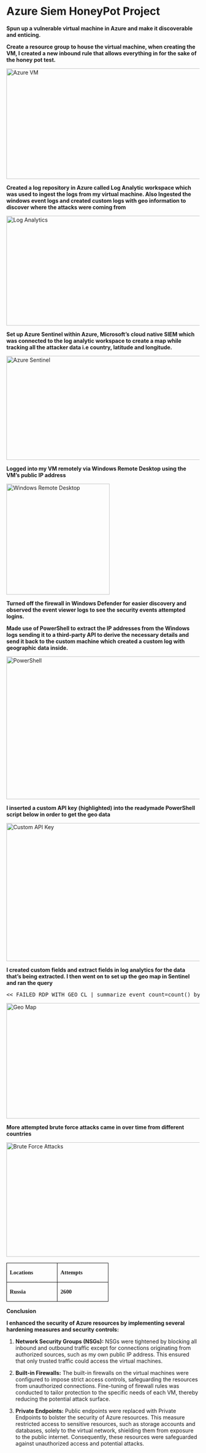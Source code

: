 <!DOCTYPE html>
<html lang="en">
<head>
<meta charset="UTF-8">
<meta name="viewport" content="width=device-width, initial-scale=1.0">

</head>
<body>
<h1>Azure Siem HoneyPot Project</h1>
<p><b>Spun up a vulnerable virtual machine in Azure and make it discoverable and enticing.</b></p>
<p><b>Create a resource group to house the virtual machine, when creating the VM, I created a new inbound rule that allows everything in for the sake of the honey pot test.</b></p>
  
<img src="1a53c23686e12ecf107d6f38d2cf11fe_html_2ac67257.jpg" alt="Azure VM" width="603" height="288">

<p><b>Created a log repository in Azure called Log Analytic workspace which was used to ingest the logs from my virtual machine. Also Ingested the windows event logs and created custom logs with geo information to discover where the attacks were coming from</b></p>

<img src="1a53c23686e12ecf107d6f38d2cf11fe_html_8992b7df.jpg" alt="Log Analytics" width="606" height="286">

<p><b>Set up Azure Sentinel within Azure, Microsoft’s cloud native SIEM which was connected to the log analytic workspace to create a map while tracking all the attacker data i.e country, latitude and longitude.</b></p>

<img src="1a53c23686e12ecf107d6f38d2cf11fe_html_c89d5e62.png" alt="Azure Sentinel" width="623" height="271">

<p><b>Logged into my VM remotely via Windows Remote Desktop using the VM’s public IP address</b></p>
<img src="1a53c23686e12ecf107d6f38d2cf11fe_html_76e8f2ed.png" alt="Windows Remote Desktop" width="269" height="289">

<p><b>Turned off the firewall in Windows Defender for easier discovery and observed the event viewer logs to see the security events attempted logins.</b></p>
<p><b>Made use of PowerShell to extract the IP addresses from the Windows logs sending it to a third-party API to derive the necessary details and send it back to the custom machine which created a custom log with geographic data inside.</b></p>

<img src="1a53c23686e12ecf107d6f38d2cf11fe_html_1053951b.png" alt="PowerShell" width="623" height="372">

<p><b>I inserted a custom API key (highlighted) into the readymade PowerShell script below in order to get the geo data</b></p>

<img src="1a53c23686e12ecf107d6f38d2cf11fe_html_e3d79c46.png" alt="Custom API Key" width="624" height="360">

<p><b>I created custom fields and extract fields in log analytics for the data that’s being extracted. I then went on to set up the geo map in Sentinel and ran the query</b></p>
<pre>&lt;&lt; FAILED_RDP_WITH_GEO_CL | summarize event_count=count() by sourcehost_CF, latitude_CF, longitude_CF, country_CF, label_CF, destinationhost_CF | where destinationhost_CF != "samplehost" | where sourcehost_CF != "" &gt;&gt;</pre>

<img src="1a53c23686e12ecf107d6f38d2cf11fe_html_b13cbdb5.png" alt="Geo Map" width="623" height="301">

<p><b>More attempted brute force attacks came in over time from different countries</b></p>

<img src="1a53c23686e12ecf107d6f38d2cf11fe_html_366a9c20.png" alt="Brute Force Attacks" width="621" height="298">

<table width="262" cellpadding="7" cellspacing="0">
    <col width="116"/>
    <col width="116"/>
    <tr valign="top">
        <td width="116" height="1" style="border: 1px solid #000000; padding: 0in 0.08in"><p align="left" style="orphans: 2; widows: 2"><font face="Calibri, serif"><font size="2" style="font-size: 11pt"><b>Locations</b></font></font></p></td>
        <td width="116" style="border: 1px solid #000000; padding: 0in 0.08in"><p align="left" style="orphans: 2; widows: 2"><font face="Calibri, serif"><font size="2" style="font-size: 11pt"><b>Attempts</b></font></font></p></td>
    </tr>
    <tr valign="top">
        <td width="116" height="2" style="border: 1px solid #000000; padding: 0in 0.08in"><p align="left" style="orphans: 2; widows: 2"><font face="Calibri, serif"><font size="2" style="font-size: 11pt"><b>Russia</b></font></font></p></td>
        <td width="116" style="border: 1px solid #000000; padding: 0in 0.08in"><p align="left" style="orphans: 2; widows: 2"><font face="Calibri, serif"><font size="2" style="font-size: 11pt"><b>2600</b></font></font></p></td>
    </tr>
    <!-- Additional rows for other countries -->
</table>
<p><b>Conclusion</b></p>
<p><b>I enhanced the security of Azure resources by implementing several hardening measures and security controls:</b></p>
<ol>
    <li><p><b>Network Security Groups (NSGs):</b> NSGs were tightened by blocking all inbound and outbound traffic except for connections originating from authorized sources, such as my own public IP address. This ensured that only trusted traffic could access the virtual machines.</p></li>
    <li><p><b>Built-in Firewalls:</b> The built-in firewalls on the virtual machines were configured to impose strict access controls, safeguarding the resources from unauthorized connections. Fine-tuning of firewall rules was conducted to tailor protection to the specific needs of each VM, thereby reducing the potential attack surface.</p></li>
    <li><p><b>Private Endpoints:</b> Public endpoints were replaced with Private Endpoints to bolster the security of Azure resources. This measure restricted access to sensitive resources, such as storage accounts and databases, solely to the virtual network, shielding them from exposure to the public internet. Consequently, these resources were safeguarded against unauthorized access and potential attacks.</p></li>
</ol>
<p><b

